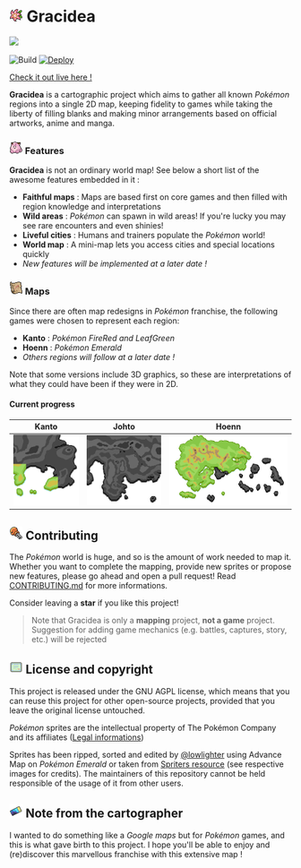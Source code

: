 # ![](/client/static/copyrighted/imgs/icons/gracidea.png) Gracidea

![](/.github/README/animated_map.gif)

![Build](https://github.com/lowlighter/gracidea/workflows/Build/badge.svg)
[![Deploy](https://img.shields.io/badge/%20-Gracidea%20on%20deno%20deploy-black.svg?logo=deno)](https://gracidea.deno.dev)


[Check it out live here !](https://gracidea.deno.dev)

**Gracidea** is a cartographic project which aims to gather all known *Pokémon* regions into a single 2D map, keeping fidelity to games while taking the liberty of filling blanks and making minor arrangements based on official artworks, anime and manga.

### ![](/client/static/copyrighted/imgs/icons/pokedoll.png) Features

**Gracidea** is not an ordinary world map! See below a short list of the awesome features embedded in it :

* **Faithful maps** : Maps are based first on core games and then filled with region knowledge and interpretations
* **Wild areas** : *Pokémon* can spawn in wild areas! If you're lucky you may see rare encounters and even shinies!
* **Liveful cities** : Humans and trainers populate the *Pokémon* world!
* **World map** : A mini-map lets you access cities and special locations quickly
* *New features will be implemented at a later date !*

### ![](/client/static/copyrighted/imgs/icons/map.png) Maps

Since there are often map redesigns in *Pokémon* franchise, the following games were chosen to represent each region:
* **Kanto** : *Pokémon FireRed and LeafGreen*
* **Hoenn** : *Pokémon Emerald*
* *Others regions will follow at a later date !*

Note that some versions include 3D graphics, so these are interpretations of what they could have been if they were in 2D.

#### Current progress

| Kanto | Johto | Hoenn |
| :---: | :---: | :---: |
| ![Kanto](/client/static/copyrighted/imgs/regions/kanto.png) | ![Johto](/client/static/copyrighted/imgs/regions/johto.png) | ![Hoenn](/client/static/copyrighted/imgs/regions/hoenn.png) |

## ![](/client/static/copyrighted/imgs/icons/contribute.png) Contributing

The *Pokémon* world is huge, and so is the amount of work needed to map it. Whether you want to complete the mapping, provide new sprites or propose new features, please go ahead and open a pull request!
Read [CONTRIBUTING.md](/CONTRIBUTING.md) for more informations.

Consider leaving a **star** if you like this project!

> Note that Gracidea is only a **mapping** project, **not a game** project. Suggestion for adding game mechanics (e.g. battles, captures, story, etc.) will be rejected

## ![](/client/static/copyrighted/imgs/icons/licenses.png) License and copyright

This project is released under the GNU AGPL license, which means that you can reuse this project for other open-source projects, provided that you leave the original license untouched.

*Pokémon* sprites are the intellectual property of The Pokémon Company and its affiliates ([Legal informations](https://www.pokemon.com/us/legal/))

Sprites has been ripped, sorted and edited by [@lowlighter](https://github.com/lowlighter/) using Advance Map on *Pokémon Emerald* or taken from [Spriters resource](https://www.spriters-resource.com/game_boy_advance/pokemonemerald/) (see respective images for credits).
The maintainers of this repository cannot be held responsible of the usage of it from other users.

## ![](/client/static/copyrighted/imgs/icons/note.png) Note from the cartographer

I wanted to do something like a *Google maps* but for *Pokémon* games, and this is what gave birth to this project.
I hope you'll be able to enjoy and (re)discover this marvellous franchise with this extensive map !
